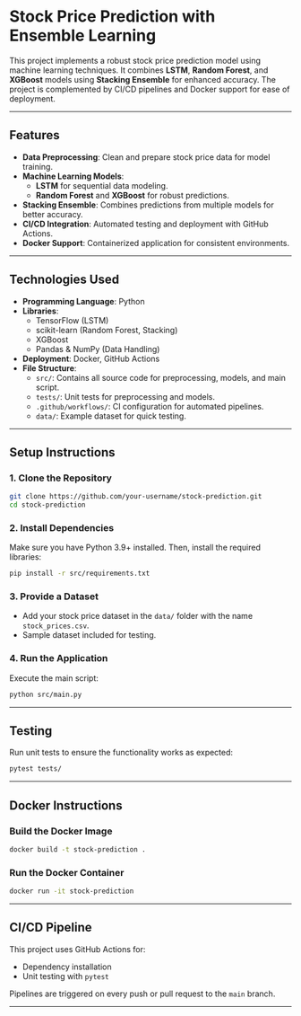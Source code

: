 

# **Stock Price Prediction with Ensemble Learning**

This project implements a robust stock price prediction model using machine learning techniques. It combines **LSTM**, **Random Forest**, and **XGBoost** models using **Stacking Ensemble** for enhanced accuracy. The project is complemented by CI/CD pipelines and Docker support for ease of deployment.

---

## **Features**
- **Data Preprocessing**: Clean and prepare stock price data for model training.
- **Machine Learning Models**:
  - **LSTM** for sequential data modeling.
  - **Random Forest** and **XGBoost** for robust predictions.
- **Stacking Ensemble**: Combines predictions from multiple models for better accuracy.
- **CI/CD Integration**: Automated testing and deployment with GitHub Actions.
- **Docker Support**: Containerized application for consistent environments.

---

## **Technologies Used**
- **Programming Language**: Python
- **Libraries**: 
  - TensorFlow (LSTM)
  - scikit-learn (Random Forest, Stacking)
  - XGBoost
  - Pandas & NumPy (Data Handling)
- **Deployment**: Docker, GitHub Actions
- **File Structure**:
  - `src/`: Contains all source code for preprocessing, models, and main script.
  - `tests/`: Unit tests for preprocessing and models.
  - `.github/workflows/`: CI configuration for automated pipelines.
  - `data/`: Example dataset for quick testing.

---

## **Setup Instructions**
### 1. Clone the Repository
```bash
git clone https://github.com/your-username/stock-prediction.git
cd stock-prediction
```

### 2. Install Dependencies
Make sure you have Python 3.9+ installed. Then, install the required libraries:
```bash
pip install -r src/requirements.txt
```

### 3. Provide a Dataset
- Add your stock price dataset in the `data/` folder with the name `stock_prices.csv`.
- Sample dataset included for testing.

### 4. Run the Application
Execute the main script:
```bash
python src/main.py
```

---

## **Testing**
Run unit tests to ensure the functionality works as expected:
```bash
pytest tests/
```

---

## **Docker Instructions**
### Build the Docker Image
```bash
docker build -t stock-prediction .
```

### Run the Docker Container
```bash
docker run -it stock-prediction
```

---

## **CI/CD Pipeline**
This project uses GitHub Actions for:
- Dependency installation
- Unit testing with `pytest`

Pipelines are triggered on every push or pull request to the `main` branch.

---
